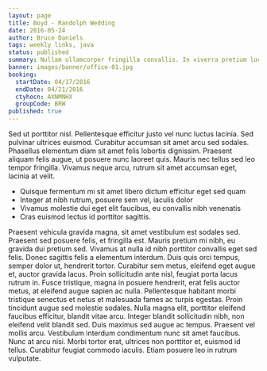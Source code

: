 ```yaml
---
layout: page
title: Boyd - Randolph Wedding
date: 2016-05-24
author: Bruce Daniels
tags: weekly links, java
status: published
summary: Nullam ullamcorper fringilla convallis. In viverra pretium luctus. Nulla facilisi.
banner: images/banner/office-01.jpg
booking:
  startDate: 04/17/2016
  endDate: 04/21/2016
  ctyhocn: AXNMNHX
  groupCode: BRW
published: true
---
```

Sed ut porttitor nisl. Pellentesque efficitur justo vel nunc luctus lacinia. Sed pulvinar ultrices euismod. Curabitur accumsan sit amet arcu sed sodales. Phasellus elementum diam sit amet felis lobortis dignissim. Praesent aliquam felis augue, ut posuere nunc laoreet quis. Mauris nec tellus sed leo tempor fringilla. Vivamus neque arcu, rutrum sit amet accumsan eget, lacinia at velit.

* Quisque fermentum mi sit amet libero dictum efficitur eget sed quam
* Integer at nibh rutrum, posuere sem vel, iaculis dolor
* Vivamus molestie dui eget elit faucibus, eu convallis nibh venenatis
* Cras euismod lectus id porttitor sagittis.

Praesent vehicula gravida magna, sit amet vestibulum est sodales sed. Praesent sed posuere felis, et fringilla est. Mauris pretium mi nibh, eu gravida dui pretium sed. Vivamus at nulla id nibh porttitor convallis eget sed felis. Donec sagittis felis a elementum interdum. Duis quis orci tempus, semper dolor ut, hendrerit tortor. Curabitur sem metus, eleifend eget augue et, auctor gravida lacus. Proin sollicitudin ante nisl, feugiat porta lacus rutrum in. Fusce tristique, magna in posuere hendrerit, erat felis auctor metus, at eleifend augue sapien ac nulla. Pellentesque habitant morbi tristique senectus et netus et malesuada fames ac turpis egestas.
Proin tincidunt augue sed molestie sodales. Nulla magna elit, porttitor eleifend faucibus efficitur, blandit vitae arcu. Integer blandit sollicitudin nibh, non eleifend velit blandit sed. Duis maximus sed augue ac tempus. Praesent vel mollis arcu. Vestibulum interdum condimentum nunc sit amet faucibus. Nunc at arcu nisi. Morbi tortor erat, ultrices non porttitor et, euismod id tellus. Curabitur feugiat commodo iaculis. Etiam posuere leo in rutrum vulputate.
